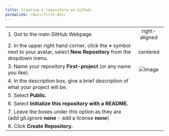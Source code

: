 ```yaml
---
title: Creating a repository on Github.
permalink: /docs/first-doc/
---
```




|               |               |   
| ------------- |:-------------:| 
| 1. Got to the main GitHub Webpage | right-aligned | 
| 2. In the upper right hand corner, click the **+** symbol next to your avatar, select **New Repository** from the dropdown menu.| centered |  
| 3. Name your repository **First-project** (or any name you like). |![Image](https://flic.kr/p/Ysksyy "New Repo")|  
| 4. In the description box, give a brief description of what your project will be. |                       |
| 5. Select **Public.** |                       |
| 6. Select **Initialize this repository with a README.** |    |
| 7. Leave the boxes under this option as they are (add git.ignore **none** - add a license **none**) |   |
| 8. Click **Create Repository.** |  |



